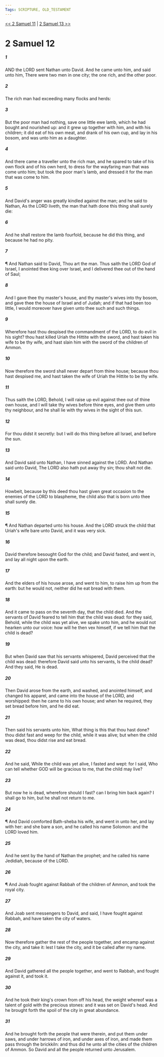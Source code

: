 ```yaml
---
Tags: SCRIPTURE, OLD_TESTAMENT
---
```


[<< 2 Samuel 11](OLD_TESTAMENT/10_2_Samuel/2_Samuel_11.md) | [2 Samuel 13 >>](OLD_TESTAMENT/10_2_Samuel/2_Samuel_13.md)

# 2 Samuel 12

##### 1

AND the LORD sent Nathan unto David. And he came unto him, and said unto him, There were two men in one city; the one rich, and the other poor.

##### 2

The rich man had exceeding many flocks and herds:

##### 3

But the poor man had nothing, save one little ewe lamb, which he had bought and nourished up: and it grew up together with him, and with his children; it did eat of his own meat, and drank of his own cup, and lay in his bosom, and was unto him as a daughter.

##### 4

And there came a traveller unto the rich man, and he spared to take of his own flock and of his own herd, to dress for the wayfaring man that was come unto him; but took the poor man's lamb, and dressed it for the man that was come to him.

##### 5

And David's anger was greatly kindled against the man; and he said to Nathan, As the LORD liveth, the man that hath done this thing shall surely die:

##### 6

And he shall restore the lamb fourfold, because he did this thing, and because he had no pity.

##### 7

¶ And Nathan said to David, Thou art the man. Thus saith the LORD God of Israel, I anointed thee king over Israel, and I delivered thee out of the hand of Saul;

##### 8

And I gave thee thy master's house, and thy master's wives into thy bosom, and gave thee the house of Israel and of Judah; and if that had been too little, I would moreover have given unto thee such and such things.

##### 9

Wherefore hast thou despised the commandment of the LORD, to do evil in his sight? thou hast killed Uriah the Hittite with the sword, and hast taken his wife to be thy wife, and hast slain him with the sword of the children of Ammon.

##### 10

Now therefore the sword shall never depart from thine house; because thou hast despised me, and hast taken the wife of Uriah the Hittite to be thy wife.

##### 11

Thus saith the LORD, Behold, I will raise up evil against thee out of thine own house, and I will take thy wives before thine eyes, and give them unto thy neighbour, and he shall lie with thy wives in the sight of this sun.

##### 12

For thou didst it secretly: but I will do this thing before all Israel, and before the sun.

##### 13

And David said unto Nathan, I have sinned against the LORD. And Nathan said unto David, The LORD also hath put away thy sin; thou shalt not die.

##### 14

Howbeit, because by this deed thou hast given great occasion to the enemies of the LORD to blaspheme, the child also that is born unto thee shall surely die.

##### 15

¶ And Nathan departed unto his house. And the LORD struck the child that Uriah's wife bare unto David, and it was very sick.

##### 16

David therefore besought God for the child; and David fasted, and went in, and lay all night upon the earth.

##### 17

And the elders of his house arose, and went to him, to raise him up from the earth: but he would not, neither did he eat bread with them.

##### 18

And it came to pass on the seventh day, that the child died. And the servants of David feared to tell him that the child was dead: for they said, Behold, while the child was yet alive, we spake unto him, and he would not hearken unto our voice: how will he then vex himself, if we tell him that the child is dead?

##### 19

But when David saw that his servants whispered, David perceived that the child was dead: therefore David said unto his servants, Is the child dead? And they said, He is dead.

##### 20

Then David arose from the earth, and washed, and anointed himself, and changed his apparel, and came into the house of the LORD, and worshipped: then he came to his own house; and when he required, they set bread before him, and he did eat.

##### 21

Then said his servants unto him, What thing is this that thou hast done? thou didst fast and weep for the child, while it was alive; but when the child was dead, thou didst rise and eat bread.

##### 22

And he said, While the child was yet alive, I fasted and wept: for I said, Who can tell whether GOD will be gracious to me, that the child may live?

##### 23

But now he is dead, wherefore should I fast? can I bring him back again? I shall go to him, but he shall not return to me.

##### 24

¶ And David comforted Bath-sheba his wife, and went in unto her, and lay with her: and she bare a son, and he called his name Solomon: and the LORD loved him.

##### 25

And he sent by the hand of Nathan the prophet; and he called his name Jedidiah, because of the LORD.

##### 26

¶ And Joab fought against Rabbah of the children of Ammon, and took the royal city.

##### 27

And Joab sent messengers to David, and said, I have fought against Rabbah, and have taken the city of waters.

##### 28

Now therefore gather the rest of the people together, and encamp against the city, and take it: lest I take the city, and it be called after my name.

##### 29

And David gathered all the people together, and went to Rabbah, and fought against it, and took it.

##### 30

And he took their king's crown from off his head, the weight whereof was a talent of gold with the precious stones: and it was set on David's head. And he brought forth the spoil of the city in great abundance.

##### 31

And he brought forth the people that were therein, and put them under saws, and under harrows of iron, and under axes of iron, and made them pass through the brickkiln: and thus did he unto all the cities of the children of Ammon. So David and all the people returned unto Jerusalem.

